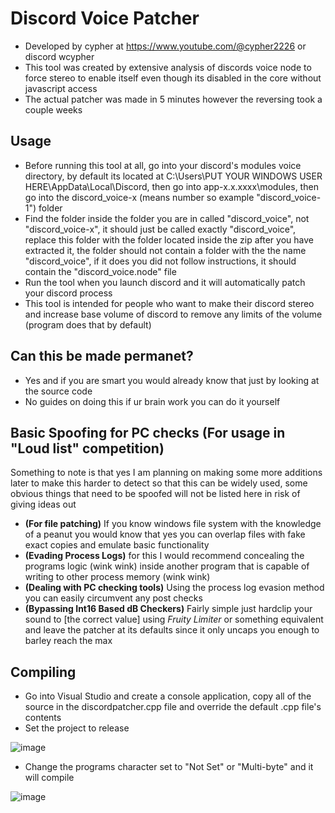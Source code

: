 # Discord Voice Patcher
- Developed by cypher at https://www.youtube.com/@cypher2226 or discord wcypher
- This tool was created by extensive analysis of discords voice node to force stereo to enable itself even though its disabled in the core without javascript access
- The actual patcher was made in 5 minutes however the reversing took a couple weeks

## Usage
- Before running this tool at all, go into your discord's modules voice directory, by default its located at C:\Users\PUT YOUR WINDOWS USER HERE\AppData\Local\Discord, then go into app-x.x.xxxx\modules, then go into the discord_voice-x (means number so example "discord_voice-1") folder
- Find the folder inside the folder you are in called "discord_voice", not "discord_voice-x", it should just be called exactly "discord_voice", replace this folder with the folder located inside the zip after you have extracted it, the folder should not contain a folder with the the name "discord_voice", if it does you did not follow instructions, it should contain the "discord_voice.node" file
- Run the tool when you launch discord and it will automatically patch your discord process
- This tool is intended for people who want to make their discord stereo and increase base volume of discord to remove any limits of the volume (program does that by default)

## Can this be made permanet?
- Yes and if you are smart you would already know that just by looking at the source code
- No guides on doing this if ur brain work you can do it yourself

## Basic Spoofing for PC checks (For usage in "Loud list" competition)
Something to note is that yes I am planning on making some more additions later to make this harder to detect so that this can be widely used, some obvious things that need to be spoofed will not be listed here in risk of giving ideas out
- **(For file patching)** If you know windows file system with the knowledge of a peanut you would know that yes you can overlap files with fake exact copies and emulate basic functionality
- **(Evading Process Logs)** for this I would recommend concealing the programs logic (wink wink) inside another program that is capable of writing to other process memory (wink wink)
- **(Dealing with PC checking tools)** Using the process log evasion method you can easily circumvent any post checks
- **(Bypassing Int16 Based dB Checkers)** Fairly simple just hardclip your sound to [the correct value] using *Fruity Limiter* or something equivalent and leave the patcher at its defaults since it only uncaps you enough to barley reach the max

## Compiling
- Go into Visual Studio and create a console application, copy all of the source in the discordpatcher.cpp file and override the default .cpp file's contents
- Set the project to release 

![image](https://github.com/user-attachments/assets/4a1df9bc-46d6-4b88-a8b9-69bd38bb09da)
- Change the programs character set to "Not Set" or "Multi-byte" and it will compile

![image](https://github.com/user-attachments/assets/cb442aa5-2e08-42e5-83ae-7de702b01005)
